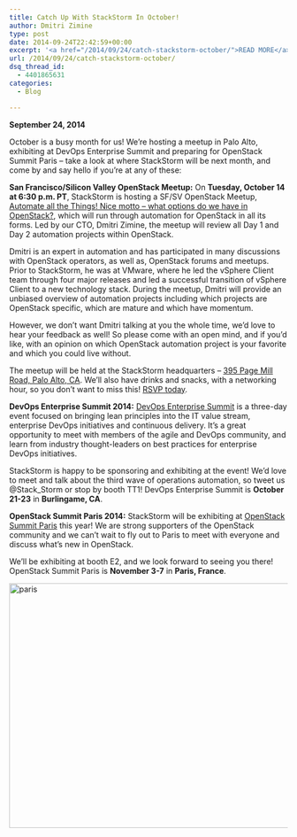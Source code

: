 ```yaml
---
title: Catch Up With StackStorm In October!
author: Dmitri Zimine
type: post
date: 2014-09-24T22:42:59+00:00
excerpt: '<a href="/2014/09/24/catch-stackstorm-october/">READ MORE</a>'
url: /2014/09/24/catch-stackstorm-october/
dsq_thread_id:
  - 4401865631
categories:
  - Blog

---
```

**September 24, 2014**

October is a busy month for us! We’re hosting a meetup in Palo Alto, exhibiting at DevOps Enterprise Summit and preparing for OpenStack Summit Paris – take a look at where StackStorm will be next month, and come by and say hello if you’re at any of these:

**San Francisco/Silicon Valley OpenStack Meetup:** On **Tuesday, October 14 at 6:30 p.m. PT**, StackStorm is hosting a SF/SV OpenStack Meetup, <a href="http://www.meetup.com/San-Francisco-Silicon-Valley-OpenStack-Meetup/events/206106642/" target="_blank">Automate all the Things! Nice motto – what options do we have in OpenStack?</a>, which will run through automation for OpenStack in all its forms. Led by our CTO, Dmitri Zimine, the meetup will review all Day 1 and Day 2 automation projects within OpenStack.

Dmitri is an expert in automation and has participated in many discussions with OpenStack operators, as well as, OpenStack forums and meetups. Prior to StackStorm, he was at VMware, where he led the vSphere Client team through four major releases and led a successful transition of vSphere Client to a new technology stack. During the meetup, Dmitri will provide an unbiased overview of automation projects including which projects are OpenStack specific, which are mature and which have momentum.

<!--more-->

However, we don’t want Dmitri talking at you the whole time, we’d love to hear your feedback as well! So please come with an open mind, and if you’d like, with an opinion on which OpenStack automation project is your favorite and which you could live without.

The meetup will be held at the StackStorm headquarters – [395 Page Mill Road, Palo Alto, CA][1]. We’ll also have drinks and snacks, with a networking hour, so you don’t want to miss this! <a href="http://www.meetup.com/San-Francisco-Silicon-Valley-OpenStack-Meetup/events/206106642/" target="_blank">RSVP today</a>.

**DevOps Enterprise Summit 2014:** <a href="http://devopsenterprise.io/" target="_blank">DevOps Enterprise Summit</a> is a three-day event focused on bringing lean principles into the IT value stream, enterprise DevOps initiatives and continuous delivery. It’s a great opportunity to meet with members of the agile and DevOps community, and learn from industry thought-leaders on best practices for enterprise DevOps initiatives.

StackStorm is happy to be sponsoring and exhibiting at the event! We’d love to meet and talk about the third wave of operations automation, so tweet us @Stack_Storm or stop by booth TT1! DevOps Enterprise Summit is **October 21-23** in **Burlingame, CA**.

**OpenStack Summit Paris 2014:** StackStorm will be exhibiting at <a href="https://www.openstack.org/summit/openstack-paris-summit-2014/" target="_blank">OpenStack Summit Paris</a> this year! We are strong supporters of the OpenStack community and we can’t wait to fly out to Paris to meet with everyone and discuss what’s new in OpenStack.

We’ll be exhibiting at booth E2, and we look forward to seeing you there! OpenStack Summit Paris is **November 3-7** in **Paris, France**.

<img loading="lazy" class="alignnone size-full wp-image-808" src="http://stackstorm.com/wp/wp-content/uploads/2014/09/paris.png" alt="paris" width="975" height="442" />

 [1]: https://www.google.com/maps/preview?f=q&hl=en&q=395+Page+Mill,+Palo+Alto,+CA,+us